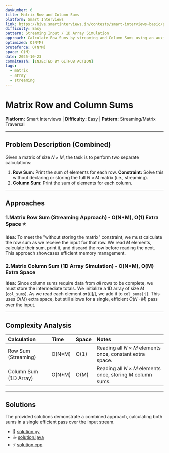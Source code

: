 ```yaml
---
dayNumber: 6
title: Matrix Row and Column Sums
platform: Smart Interviews
link: https://hive.smartinterviews.in/contests/smart-interviews-basic/problems/matrix-row-sum (and Column Sum)
difficulty: Easy
pattern: Streaming Input / 1D Array Simulation
approach: Calculate Row Sums by streaming and Column Sums using an auxiliary 1D array.
optimized: O(N*M)
bruteforce: O(N*M)
space: O(M)
date: 2025-10-23
commitHash: [INJECTED BY GITHUB ACTION]
tags:
  - matrix
  - array
  - streaming
---
```


# Matrix Row and Column Sums

**Platform:** Smart Interviews | **Difficulty:** Easy | **Pattern:** Streaming/Matrix Traversal

---

## Problem Description (Combined)

Given a matrix of size $N \times M$, the task is to perform two separate calculations:

1.  **Row Sum:** Print the sum of elements for each row. **Constraint:** Solve this without declaring or storing the full $N \times M$ matrix (i.e., streaming).
2.  **Column Sum:** Print the sum of elements for each column.

---

## Approaches

### 1.Matrix Row Sum (Streaming Approach) - O(N\*M), O(1) Extra Space ⭐

**Idea:** To meet the "without storing the matrix" constraint, we must calculate the row sum as we receive the input for that row. We read $M$ elements, calculate their sum, print it, and discard the row before reading the next. This approach showcases efficient memory management.

### 2.Matrix Column Sum (1D Array Simulation) - O(N\*M), O(M) Extra Space

**Idea:** Since column sums require data from _all_ rows to be complete, we must store the intermediate totals. We initialize a 1D array of size $M$ (`col_sums`). As we read each element $ar[i][j]$, we add it to `col_sums[j]`. This uses $O(M)$ extra space, but still allows for a single, efficient $O(N \cdot M)$ pass over the input.

---

## Complexity Analysis

| Calculation           | Time    | Space | Notes                                                            |
| :-------------------- | :------ | :---- | :--------------------------------------------------------------- |
| Row Sum (Streaming)   | O(N\*M) | O(1)  | Reading all $N \times M$ elements once, constant extra space.    |
| Column Sum (1D Array) | O(N\*M) | O(M)  | Reading all $N \times M$ elements once, storing $M$ column sums. |

---

## Solutions

The provided solutions demonstrate a combined approach, calculating both sums in a single efficient pass over the input stream.

- 🐍 [solution.py](./solution.py)
- ☕ [solution.java](./solution.java)
- ⚡ [solution.cpp](./solution.cpp)
 
 
